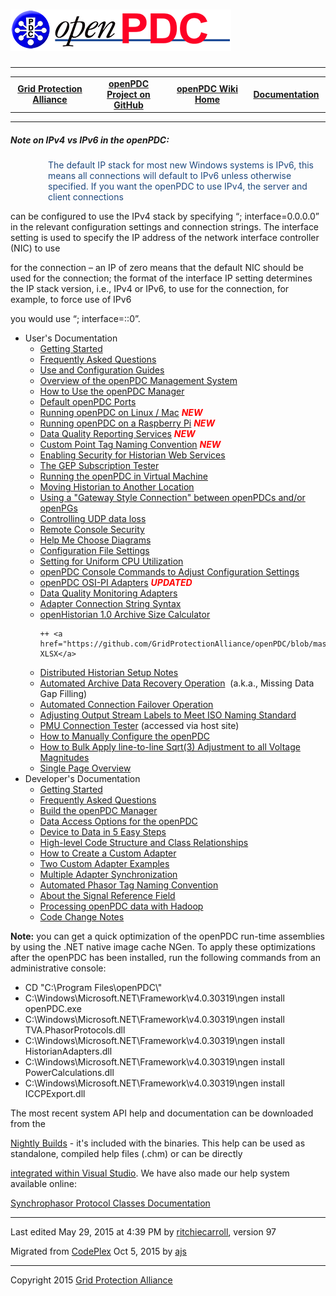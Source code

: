 

<html lang="en" xmlns="http://www.w3.org/1999/xhtml">

<head>

<meta charset="utf-8" />

<title>openPDC Documentation Home</title>

<!--HtmlToGmd.Head-->



<!--/HtmlToGmd.Head-->

</head>

<body>

<h1><a href="https://github.com/GridProtectionAlliance/openPDC/tree/master/Source/Documentation/wiki/openPDC_Home.md"><img src="https://github.com/GridProtectionAlliance/openPDC/blob/master/Source/Documentation/wiki/openPDC_Logo.png" alt="The Open Source Phasor Data Concentrator" /></a></h1>

<hr />

<!--HtmlToGmd.Body-->

<div id="NavigationMenu">

<table style="width: 100%; border-collapse: collapse; border: 0px solid gray;">

<tr>

<td style="width: 25%; text-align:center;"><b><a href="http://www.gridprotectionalliance.org">Grid Protection Alliance</a></b></td>

<td style="width: 25%; text-align:center;"><b><a href="https://github.com/GridProtectionAlliance/openPDC">openPDC Project on GitHub</a></b></td>

<td style="width: 25%; text-align:center;"><b><a href="https://github.com/GridProtectionAlliance/openPDC/tree/master/Documentation/wiki/openPDC_Home.md">openPDC Wiki Home</a></b></td>

<td style="width: 25%; text-align:center;"><b><a href="https://github.com/GridProtectionAlliance/openPDC/tree/master/Documentation/wiki/openPDC_Documentation_Home.md">Documentation</a></b></td>

</tr>

</table>

</div>

<hr />

<!--/HtmlToGmd.Body-->



<div class="WikiContent">

<div class="wikidoc">

<h5><strong><em>Note on IPv4 vs IPv6 in the openPDC:</em></strong></h5>

<p style="padding-left:60px"><span style="color:#1f497d">The default IP stack for most new Windows systems is IPv6, this means all connections will default to IPv6 unless otherwise specified. If you want the openPDC to use IPv4, the server and client connections

 can be configured to use the IPv4 stack by specifying &ldquo;; interface=0.0.0.0&rdquo; in the relevant configuration settings and connection strings. The interface setting is used to specify the IP address of the network interface controller (NIC) to use

 for the connection &ndash; an IP of zero means that the default NIC should be used for the connection; the format of the interface IP setting determines the IP stack version, i.e., IPv4 or IPv6, to use for the connection, for example, to force use of IPv6

 you would use &ldquo;; interface=::0&rdquo;.</span></p>

<ul>

<li>User's Documentation<br>

<ul>

<li><a href="https://github.com/GridProtectionAlliance/openPDC/tree/master/Source/Documentation/wiki/Getting_Started.md">Getting Started</a>

</li></ul>

<ul>

<li><a href="https://github.com/GridProtectionAlliance/openPDC/tree/master/Source/Documentation/wiki/FAQ.md">Frequently Asked Questions</a>

</li><li><a href="https://github.com/GridProtectionAlliance/openPDC/tree/master/Source/Documentation/wiki/Use_and_Configuration_Guides.md">Use and Configuration Guides</a>

</li></ul>

<ul>

<li><a href="https://github.com/GridProtectionAlliance/openPDC/tree/master/Source/Documentation/wiki/Introducing_the_openPDC_Manager.md">Overview of the openPDC Management System</a>

</li></ul>

<ul>

<li><a href="https://github.com/GridProtectionAlliance/openPDC/tree/master/Source/Documentation/wiki/openPDC_Manager_Configuration.md">How to Use the openPDC Manager</a>

</li><li><a title="Default openPDC Ports" href="https://github.com/GridProtectionAlliance/openPDC/blob/master/Source/Documentation/wiki/FAQ.files/Default_openPDC_Ports.rtf" target="_blank">Default openPDC Ports</a>

</li><li><a title="Running openPDC on Linux / Mac" href="https://github.com/GridProtectionAlliance/openPDC/tree/master/Source/Documentation/wiki/Running_openPDC_on_Linux_and_Mac.md">Running openPDC on Linux / Mac</a>&nbsp;<span style="color:#ff0000"><em><strong>NEW</strong></em></span>

</li><li><a title="Running openPDC on a Raspberry Pi" href="https://github.com/GridProtectionAlliance/openPDC/tree/master/Source/Documentation/wiki/Running_openPDC_on_a_Raspberry_Pi.md">Running openPDC on a Raspberry Pi</a>&nbsp;<span style="color:#ff0000"><em><strong>NEW</strong></em></span>

</li><li><a href="https://github.com/GridProtectionAlliance/openPDC/tree/master/Source/Documentation/wiki/openPDC_Data_Quality_Reports.md">Data Quality Reporting Services</a>&nbsp;<span style="color:#ff0000"><em><strong>NEW</strong></em></span>

</li><li><span style="color:#ff0000"><a title="Custom Point Tag Naming Convention" href="https://github.com/GridProtectionAlliance/openPDC/tree/master/Source/Documentation/wiki/Custom_Point_Tag_Naming_Convention.md">Custom Point Tag Naming Convention</a>&nbsp;<span style="color:#ff0000"><em><strong>NEW</strong></em></span></span>

</li><li><a href="https://github.com/GridProtectionAlliance/openPDC/tree/master/Source/Documentation/wiki/Enabling_Security_for_Historian_Web_Services.md">Enabling Security for Historian Web Services</a>

</li><li><a href="https://github.com/GridProtectionAlliance/openPDC/tree/master/Source/Documentation/wiki/GEP_Subscription_Tester.md">The GEP Subscription Tester</a>

</li><li><a href="https://github.com/GridProtectionAlliance/openPDC/tree/master/Source/Documentation/wiki/Running_openPDC_in_Virtual_Machine.md">Running the openPDC in Virtual Machine</a>

</li></ul>

<ul>

<li><a title="Moving Historian to Another Location" href="https://github.com/GridProtectionAlliance/openPDC/tree/master/Source/Documentation/wiki/Move_Local_Historian_to_Another_Folder.md">Moving Historian to Another Location</a>

</li><li><a href="https://github.com/GridProtectionAlliance/openPDC/tree/master/Source/Documentation/wiki/Using_a_Gateway_Style_Connection_between_openPDCs_and_for_openPGs.md">Using a &quot;Gateway Style Connection&quot; between openPDCs and/or openPGs</a>

</li><li><a title="Controlling UDP data loss" href="https://github.com/GridProtectionAlliance/openPDC/tree/master/Source/Documentation/wiki/Controlling_UDP_Data_Loss.md">Controlling UDP data loss</a>

</li><li><span style="color:#ff0000"><a href="https://github.com/GridProtectionAlliance/openPDC/tree/master/Source/Documentation/wiki/Remote_Console_Security.md">Remote Console Security</a></span>

</li></ul>

<ul>

<li><a href="https://github.com/GridProtectionAlliance/openPDC/tree/master/Source/Documentation/wiki/Help_Me_Choose_Diagrams.md">Help Me Choose Diagrams</a>

</li></ul>

<ul>

<li><a href="https://github.com/GridProtectionAlliance/openPDC/tree/master/Source/Documentation/wiki/Config_File.md">Configuration File Settings</a>

</li></ul>

<ul>

<li><a title="Uniform CPU Utilization Settings" href="https://github.com/GridProtectionAlliance/openPDC/tree/master/Source/Documentation/wiki/Settings_for_Uniform_CPU_Utilization.md">Setting for Uniform CPU Utilization</a>

</li></ul>

<ul>

<li><a href="https://github.com/GridProtectionAlliance/openPDC/tree/master/Source/Documentation/wiki/Configuration_Commands.md">openPDC Console Commands to Adjust Configuration Settings</a>

</li><li><a href="https://github.com/GridProtectionAlliance/openPDC/tree/master/Source/Documentation/wiki/OSI-PI_Adapters.md">openPDC OSI-PI Adapters</a>&nbsp;<span style="color:#ff0000"><em><strong>UPDATED</strong></em></span>

</li></ul>

<ul>

<li><a href="https://github.com/GridProtectionAlliance/openPDC/tree/master/Source/Documentation/wiki/Data_Quality_Monitoring.md">Data Quality Monitoring Adapters</a>

</li><li><a href="https://github.com/GridProtectionAlliance/openPDC/tree/master/Source/Documentation/wiki/Connection_Strings.md">Adapter Connection String Syntax</a>

</li><li><a href="https://docs.google.com/spreadsheet/ccc?key=0AsRzeFw8l0JLdDNjN3hscml2ZV9SWVZGOS1jT0lqOWc&usp=sharing" target="_blank">openHistorian 1.0 Archive Size Calculator</a>

    ++ <a href="https://github.com/GridProtectionAlliance/openPDC/blob/master/Source/Documentation/wiki/Use_and_Configuration_Guides.files/Archive_Sizing_Spreadsheet_473120.xlsx">Archived XLSX</a>

</li><li><a href="https://github.com/GridProtectionAlliance/openPDC/tree/master/Source/Documentation/wiki/Historian_Distribution_Notes.md">Distributed Historian Setup Notes</a>

</li><li><a title="Automated Archive Data Recovery Operation" href="https://github.com/GridProtectionAlliance/openPDC/tree/master/Source/Documentation/wiki/Automated_Archive_Data_Recovery_Operation.md">Automated Archive Data Recovery Operation</a>&nbsp; (a.k.a., Missing Data Gap Filling)

</li><li><a title="Automated Connection Failover Operation" href="https://github.com/GridProtectionAlliance/openPDC/tree/master/Source/Documentation/wiki/Automated_Connection_Failover.md">Automated Connection Failover Operation</a>

</li><li><a title="Adjusting Output Stream Labels to Meet ISO Naming Standard" href="https://github.com/GridProtectionAlliance/openPDC/tree/master/Source/Documentation/wiki/Adjusting_Output_Stream_Labels_to_Meet_ISO_Naming_Convention.md">Adjusting Output Stream Labels to Meet ISO Naming Standard</a>

</li><li><a href="http://pmuconnectiontester.codeplex.com/documentation" target="_blank">PMU Connection Tester</a> (accessed via host site)

</li><li><a href="https://github.com/GridProtectionAlliance/openPDC/tree/master/Source/Documentation/wiki/Manual_Configuration.md">How to Manually Configure the openPDC</a>

</li><li><a title="Bulk apply line-to-line adjustment" href="https://github.com/GridProtectionAlliance/openPDC/tree/master/Source/Documentation/wiki/How_to_Bulk_Apply_line-to-line_Sqrt3_Adjustment_to_all_Voltage_Magnitudes.md">How to Bulk Apply line-to-line Sqrt(3) Adjustment to all Voltage Magnitudes</a>

</li><li><a href="https://github.com/GridProtectionAlliance/openPDC/tree/master/Source/Documentation/wiki/openPDC_Overview.md">Single Page Overview</a>

</li></ul>

</li><li>Developer's Documentation

<ul>

<li><a href="https://github.com/GridProtectionAlliance/openPDC/tree/master/Source/Documentation/wiki/Developers_Getting_Started.md">Getting Started</a>

</li><li><a href="https://github.com/GridProtectionAlliance/openPDC/tree/master/Source/Documentation/wiki/Developers_Frequently_Asked_Questions.md">Frequently Asked Questions</a>

</li><li><a href="https://github.com/GridProtectionAlliance/openPDC/tree/master/Source/Documentation/wiki/Developers_Build_the_openPDC_Manager.md">Build the openPDC Manager</a>

</li><li><a href="https://github.com/GridProtectionAlliance/openPDC/tree/master/Source/Documentation/wiki/Developers_Data_Access_Options.md">Data Access Options for the openPDC</a>

</li><li><a href="https://github.com/GridProtectionAlliance/openPDC/tree/master/Source/Documentation/wiki/Developers_Device_to_Data_in_5_Easy_Steps.md">Device to Data in 5 Easy Steps</a>

</li><li><a href="https://github.com/GridProtectionAlliance/openPDC/tree/master/Source/Documentation/wiki/Developers_About_the_Code.md">High-level Code Structure and Class Relationships</a>

</li><li><a href="https://github.com/GridProtectionAlliance/openPDC/tree/master/Source/Documentation/wiki/Developers_Custom_Adapters.md">How to Create a Custom Adapter</a>

</li><li><a href="https://github.com/GridProtectionAlliance/openPDC/tree/master/Source/Documentation/wiki/Developers_Two_Custom_Adapter_Examples.md">Two Custom Adapter Examples</a>

</li><li><a href="https://github.com/GridProtectionAlliance/openPDC/tree/master/Source/Documentation/wiki/Developers_Multiple_Adapter_Synchronization.md">Multiple Adapter Synchronization</a>

</li><li><a title="Automated Phasor Tag Naming Convention" href="https://github.com/GridProtectionAlliance/openPDC/tree/master/Source/Documentation/wiki/Developers_Automated_Phasor_Tag_Naming_Convention.md">Automated Phasor Tag Naming Convention</a>

</li><li><a title="About the Signal Reference" href="https://github.com/GridProtectionAlliance/openPDC/tree/master/Source/Documentation/wiki/Developers_About_the_Signal_Reference.md">About the Signal Reference Field</a>

</li><li><a href="https://github.com/GridProtectionAlliance/openPDC/tree/master/Source/Documentation/wiki/Developers_Using_Hadoop.md">Processing openPDC data with Hadoop</a>

</li><li><a href="https://github.com/GridProtectionAlliance/openPDC/tree/master/Source/Documentation/wiki/Developers_Code_Change_Notes.md">Code Change Notes</a>

</li></ul>

</li></ul>

<p><strong>Note:</strong> you can get a quick optimization of the openPDC run-time assemblies by using the .NET native image cache NGen. To apply these optimizations after the openPDC has been installed, run the following commands from an administrative console:</p>

<ul>

<li>CD &quot;C:\Program Files\openPDC\&quot; </li><li>C:\Windows\Microsoft.NET\Framework\v4.0.30319\ngen install openPDC.exe </li><li>C:\Windows\Microsoft.NET\Framework\v4.0.30319\ngen install TVA.PhasorProtocols.dll

</li><li>C:\Windows\Microsoft.NET\Framework\v4.0.30319\ngen install HistorianAdapters.dll

</li><li>C:\Windows\Microsoft.NET\Framework\v4.0.30319\ngen install PowerCalculations.dll

</li><li>C:\Windows\Microsoft.NET\Framework\v4.0.30319\ngen install ICCPExport.dll </li></ul>

<p>The most recent system API help and documentation can be downloaded from the <a href="https://github.com/GridProtectionAlliance/openPDC/tree/master/Source/Documentation/wiki/Nightly_Builds.md">

Nightly Builds</a> - it's included with the binaries. This help can be used as standalone, compiled help files (.chm) or can be directly

<a href="https://github.com/GridProtectionAlliance/openPDC/tree/master/Source/Documentation/wiki/Developers_Getting_Started.md"> integrated within Visual Studio</a>. We have also made our help system available online:

<a href="http://www.gridsolutions.org/NightlyBuilds/openPDC/Help/">Synchrophasor Protocol Classes Documentation</a></p>

</div>

</div>

<div id="footer">

<hr />

Last edited <span class="smartDate" title="5/29/2015 4:39:56 PM" LocalTimeTicks="1432942796">May 29, 2015 at 4:39 PM</span> by <a id="wikiEditByLink" href="https://github.com/GridProtectionAlliance/openPDC/tree/master/Source/Documentation/wiki/Contributors/ritchiecarroll.md">ritchiecarroll</a>, version 97<br />

Migrated from <a href="http://openpdc.codeplex.com/documentation">CodePlex</a> Oct 5, 2015 by <a id="wikiEditByLink" href="https://github.com/GridProtectionAlliance/openPDC/tree/master/Source/Documentation/wiki/Contributors/ajstadlin.md">ajs</a>

</div>



<!--HtmlToGmd.Foot-->

<div id="copyright">

<hr />

Copyright 2015 <a href="http://www.gridprotectionoalliance.org">Grid Protection Alliance</a>

</div>

<!--/HtmlToGmd.Foot-->

</body>

</html>


